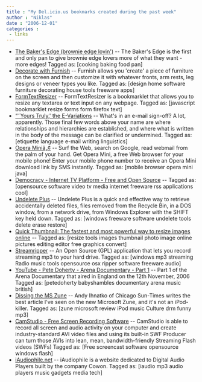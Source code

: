 ```yaml
---
title : "My Del.icio.us bookmarks created during the past week"
author : "Niklas"
date : "2006-12-01"
categories : 
 - links
---
```


- [The Baker's Edge (brownie edge lovin')](http://www.bakersedge.com/ "http://www.bakersedge.com/") -- The Baker's Edge is the first and only pan to give brownie edge lovers more of what they want - more edges! Tagged as: \[cooking baking food pan\]
- [Decorate with Furnish](http://www.boconcept.us/Decorate_with_Furnish-64231.aspx "http://www.boconcept.us/Decorate_with_Furnish-64231.aspx") -- Furnish allows you 'create' a piece of furniture on the screen and then customize it with whatever fronts, arm rests, leg designs or veneer types you like. Tagged as: \[design home software furniture decorating house tools freeware apps\]
- [FormTextResizer](http://www.themaninblue.com/experiment/FormTextResizer/ "http://www.themaninblue.com/experiment/FormTextResizer/") -- FormTextResizer is a bookmarklet that allows you to resize any textarea or text input on any webpage. Tagged as: \[javascript bookmarklet resize forms form firefox text\]
- [“˜Yours Truly,' the E-Variations](http://www.nytimes.com/2006/11/26/fashion/26email.html?ei=5090&en=0c3648473b98c08c&ex=1322197200&partner=rssuserland&emc=rss&pagewanted=all "http://www.nytimes.com/2006/11/26/fashion/26email.html?ei=5090&en=0c3648473b98c08c&ex=1322197200&partner=rssuserland&emc=rss&pagewanted=all") -- What's in an e-mail sign-off? A lot, apparently. Those final few words above your name are where relationships and hierarchies are established, and where what is written in the body of the message can be clarified or undermined. Tagged as: \[etiquette language e-mail writing linguistics\]
- [Opera Miniâ„¢](http://www.operamini.com/ "http://www.operamini.com/") -- Surf the Web, search on Google, read webmail from the palm of your hand. Get Opera Mini, a free Web browser for your mobile phone! Enter your mobile phone number to receive an Opera Mini download link by SMS instantly. Tagged as: \[mobile browser opera mini java\]
- [Democracy - Internet TV Platform - Free and Open Source](http://www.getdemocracy.com/ "http://www.getdemocracy.com/") -- Tagged as: \[opensource software video tv media internet freeware rss applications cool\]
- [Undelete Plus](http://www.undelete-plus.com/ "http://www.undelete-plus.com/") -- Undelete Plus is a quick and effective way to retrieve accidentally deleted files, files removed from the Recycle Bin, in a DOS window, from a network drive, from Windows Explorer with the SHIFT key held down. Tagged as: \[windows freeware software undelete tools delete erase restore\]
- [Quick Thumbnail: The fastest and most powerful way to resize images online](http://quickthumbnail.com/ "http://quickthumbnail.com/") -- Tagged as: \[resize tools images thumbnail photo image online pictures editing editor free graphics convert\]
- [Streamripper](http://streamripper.sourceforge.net/ "http://streamripper.sourceforge.net/") -- An Open Source (GPL) application that lets you record streaming mp3 to your hard drive. Tagged as: \[windows mp3 streaming Radio music tools opensource osx ripper software freeware audio\]
- [YouTube - Pete Doherty - Arena Documentary - Part 1](http://www.youtube.com/watch?v=wd2sxpPUeh8 "http://www.youtube.com/watch?v=wd2sxpPUeh8") -- Part 1 of the Arena Documentary that aired in England on the 12th November, 2006 Tagged as: \[petedoherty babyshambles documentary arena music british\]
- [Dissing the MS Zune](http://www.suntimes.com/technology/ihnatko/147048,CST-FIN-Andy23.article "http://www.suntimes.com/technology/ihnatko/147048,CST-FIN-Andy23.article") -- Andy Ihnatko of Chicago Sun-Times writes the best article I've seen on the new Microsoft Zune, and it's not an iPod-killer. Tagged as: \[zune microsoft review iPod music Culture drm funny mp3\]
- [CamStudio - Free Screen Recording Software](http://www.camstudio.org/ "http://www.camstudio.org/") -- CamStudio is able to record all screen and audio activity on your computer and create industry-standard AVI video files and using its built-in SWF Producer can turn those AVIs into lean, mean, bandwidth-friendly Streaming Flash videos (SWFs) Tagged as: \[Free screencast software opensource windows flash\]
- [iAudiophile.net](http://iaudiophile.net/ "http://iaudiophile.net/") -- iAudiophile is a website dedicated to Digital Audio Players built by the company Cowon. Tagged as: \[iaudio mp3 audio players music gadgets media tech\]
